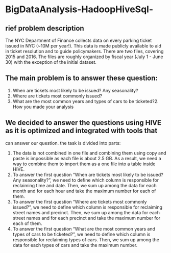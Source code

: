# BigDataAnalysis-HadoopHiveSql-

## rief problem description
The NYC Department of Finance collects data on every parking ticket issued in NYC (~10M
per year!). This data is made publicly available to aid in ticket resolution and to guide
policymakers.
There are two files, covering 2015 and 2016. The files are roughly organized by fiscal year
(July 1 - June 30) with the exception of the initial dataset.

## The main problem is to answer these question:
1. When are tickets most likely to be issued? Any seasonality?
2. Where are tickets most commonly issued?
3. What are the most common years and types of cars to be ticketed?2. How you made your analysis

## We decided to answer the questions using HIVE as it is optimized and integrated with tools that
can answer our question. the task is divided into parts:
1. The data is not combined in one file and combining them using copy and paste is
impossible as each file is about 2.5 GB. As a result, we need a way to combine them to
import them as a one file into a table inside HIVE.
2. To answer the first question  “When are tickets most likely to be issued? Any
seasonality?”, we need to define which column is responsible for reclaiming time and
date. Then, we sum up among the data for each month and for each hour and take the
maximum number for each of them.
3. To answer the first question  “Where are tickets most commonly issued?”, we need to
define which column is responsible for reclaiming street names and precinct. Then, we
sum up among the data for each street names and for each precinct and take the
maximum number for each of them.
4. To answer the first question  “What are the most common years and types of cars to be
ticketed?”, we need to define which column is responsible for reclaiming types of cars.
Then, we sum up among the data for each types of cars and take the maximum number.
